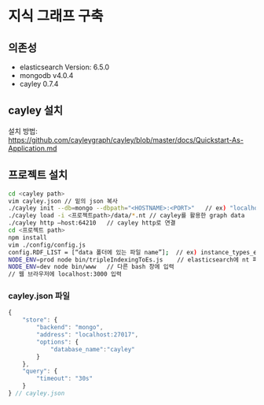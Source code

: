 # 지식 그래프 구축

## 의존성

- elasticsearch Version: 6.5.0
- mongodb v4.0.4
- cayley 0.7.4



## cayley 설치

설치 방법: https://github.com/cayleygraph/cayley/blob/master/docs/Quickstart-As-Application.md



## 프로젝트 설치

```bash
cd <cayley path>
vim cayley.json // 밑의 json 복사
./cayley init --db=mongo --dbpath="<HOSTNAME>:<PORT>"	// ex) "localhost:27017"
./cayley load -i <프로젝트path>/data/*.nt // cayley를 활용한 graph data
./cayley http —host:64210	// cayley http로 연결
cd <프로젝트 path>
npm install
vim ./config/config.js
config.RDF_LIST = [“data 폴더에 있는 파일 name”];	// ex) instance_types_en.nt
NODE_ENV=prod node bin/tripleIndexingToEs.js	// elasticsearch에 nt 파일들 인덱싱
NODE_ENV=dev node bin/www	// 다른 bash 창에 입력
// 웹 브라우저에 localhost:3000 입력
```



### cayley.json 파일

```javascript
{
	"store": {
		"backend": "mongo",
		"address": "localhost:27017",
		"options": {
			"database_name":"cayley"
		}
	},
	"query": {
		"timeout": "30s"
	}
} // cayley.json
```

